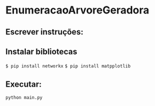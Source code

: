 # EnumeracaoArvoreGeradora

## Escrever instruções:
## Instalar bibliotecas
```$ pip install networkx```
```$ pip install matpplotlib```

## Executar:
```python main.py```

